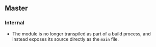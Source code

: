 ## Master

### Internal

- The module is no longer transpiled as part of a build process, and instead exposes its source directly as the `main` file.
